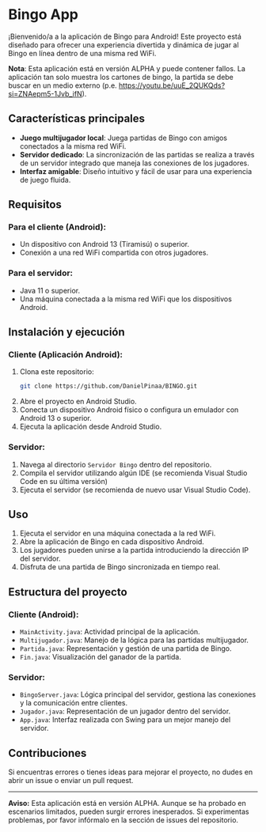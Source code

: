 # Bingo App 

¡Bienvenido/a a la aplicación de Bingo para Android! Este proyecto está diseñado para ofrecer una experiencia divertida y dinámica de jugar al Bingo en línea dentro de una misma red WiFi.

**Nota**: Esta aplicación está en versión ALPHA y puede contener fallos. La aplicación tan solo muestra los cartones de bingo, la partida se debe buscar en un medio externo (p.e. https://youtu.be/uuE_2QUKQds?si=ZNAepm5-1Jvb_ifN).

## Características principales

- **Juego multijugador local**: Juega partidas de Bingo con amigos conectados a la misma red WiFi.
- **Servidor dedicado**: La sincronización de las partidas se realiza a través de un servidor integrado que maneja las conexiones de los jugadores.
- **Interfaz amigable**: Diseño intuitivo y fácil de usar para una experiencia de juego fluida.

## Requisitos

### Para el cliente (Android):

- Un dispositivo con Android 13 (Tiramisú) o superior.
- Conexión a una red WiFi compartida con otros jugadores.

### Para el servidor:

- Java 11 o superior.
- Una máquina conectada a la misma red WiFi que los dispositivos Android.

## Instalación y ejecución

### Cliente (Aplicación Android):

1. Clona este repositorio:
   ```bash
   git clone https://github.com/DanielPinaa/BINGO.git
   ```
2. Abre el proyecto en Android Studio.
3. Conecta un dispositivo Android físico o configura un emulador con Android 13 o superior.
4. Ejecuta la aplicación desde Android Studio.

### Servidor:

1. Navega al directorio `Servidor Bingo` dentro del repositorio.
2. Compila el servidor utilizando algún IDE (se recomienda Visual Studio Code en su última versión)
3. Ejecuta el servidor (se recomienda de nuevo usar Visual Studio Code).

## Uso

1. Ejecuta el servidor en una máquina conectada a la red WiFi.
2. Abre la aplicación de Bingo en cada dispositivo Android.
3. Los jugadores pueden unirse a la partida introduciendo la dirección IP del servidor.
4. Disfruta de una partida de Bingo sincronizada en tiempo real.

## Estructura del proyecto

### Cliente (Android):

- `MainActivity.java`: Actividad principal de la aplicación.
- `Multijugador.java`: Manejo de la lógica para las partidas multijugador.
- `Partida.java`: Representación y gestión de una partida de Bingo.
- `Fin.java`: Visualización del ganador de la partida.

### Servidor:

- `BingoServer.java`: Lógica principal del servidor, gestiona las conexiones y la comunicación entre clientes.
- `Jugador.java`: Representación de un jugador dentro del servidor.
- `App.java`: Interfaz realizada con Swing para un mejor manejo del servidor.

## Contribuciones

Si encuentras errores o tienes ideas para mejorar el proyecto, no dudes en abrir un issue o enviar un pull request.

---

**Aviso:** Esta aplicación está en versión ALPHA. Aunque se ha probado en escenarios limitados, pueden surgir errores inesperados. Si experimentas problemas, por favor infórmalo en la sección de issues del repositorio.

